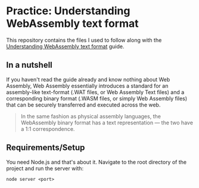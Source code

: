 # Practice: Understanding WebAssembly text format

This repository contains the files I used to follow along with the [Understanding WebAssembly text format](https://developer.mozilla.org/en-US/docs/WebAssembly/Understanding_the_text_format) guide.

## In a nutshell

If you haven't read the guide already and know nothing about Web Assembly, Web Assembly essentially introduces a standard for an assembly-like text-format (.WAT files, or Web Assembly Text files) and a corresponding binary format (.WASM files, or simply Web Assembly files) that can be securely transferred and executed across the web.

> In the same fashion as physical assembly languages, the WebAssembly binary format has a text representation — the two have a 1:1 correspondence.

## Requirements/Setup

You need Node.js and that's about it. Navigate to the root directory of the project and run the server with:
```
node server <port>
```